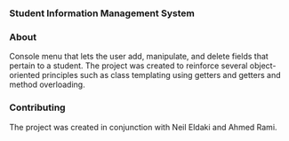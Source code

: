 ### Student Information Management System

### About
Console menu that lets the user add, manipulate, and delete fields that pertain to a student. The project was created to reinforce several object-oriented principles such as class templating using getters and getters and method overloading.

### Contributing
The project was created in conjunction with Neil Eldaki and Ahmed Rami.

